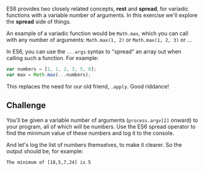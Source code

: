 ES6 provides two closely related concepts, **rest** and **spread**, for variadic functions with a variable number of arguments. In this exercise we'll explore the **spread** side of things.

An example of a variadic function would be `Math.max`, which you can call with any number of arguments: `Math.max(1, 2)` or `Math.max(1, 2, 3)` or ...

In ES6, you can use the `...args` syntax to "spread" an array out when calling such a function. For example:

```js
var numbers = [1, 1, 2, 3, 5, 8];
var max = Math.max(...numbers);
```

This replaces the need for our old friend, `.apply`. Good riddance!

## Challenge

You'll be given a variable number of arguments (`process.argv[2]` onward) to your program, all of which will be numbers. Use the ES6 spread operator to find the minimum value of these numbers and log it to the console.

And let's log the list of numbers themselves, to make it clearer. So the output should be, for example:

```
The minimum of [18,5,7,24] is 5
```
